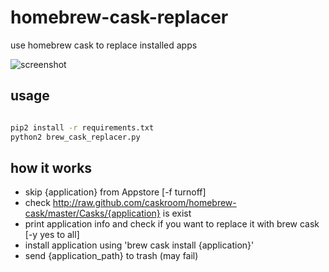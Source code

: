 # homebrew-cask-replacer

use homebrew cask to replace installed apps

![screenshot](screenshot.png)

## usage

```bash

pip2 install -r requirements.txt
python2 brew_cask_replacer.py

```
## how it works

* skip {application} from Appstore [-f turnoff]
* check http://raw.github.com/caskroom/homebrew-cask/master/Casks/{application} is exist
* print application info and check if you want to replace it with brew cask [-y yes to all]
* install application using 'brew cask install {application}'
* send {application_path} to trash (may fail)
